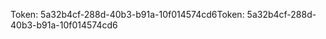 <span data-ttu-id="e0521-101">Token: 5a32b4cf-288d-40b3-b91a-10f014574cd6</span><span class="sxs-lookup"><span data-stu-id="e0521-101">Token: 5a32b4cf-288d-40b3-b91a-10f014574cd6</span></span>